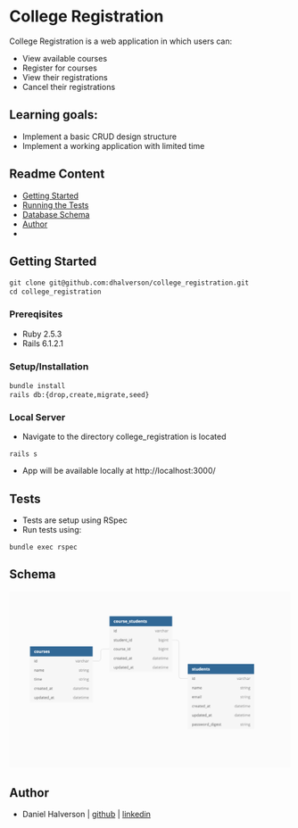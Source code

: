 # College Registration

College Registration is a web application in which users can:
- View available courses
- Register for courses
- View their registrations
- Cancel their registrations

## Learning goals:
- Implement a basic CRUD design structure
- Implement a working application with limited time

## Readme Content
- [Getting Started](#getting-started)
- [Running the Tests](#tests)
- [Database Schema](#schema)
- [Author](#author)
- 
## Getting Started
```
git clone git@github.com:dhalverson/college_registration.git
cd college_registration
```

### Prereqisites
- Ruby 2.5.3
- Rails 6.1.2.1

### Setup/Installation
```
bundle install
rails db:{drop,create,migrate,seed}
```

### Local Server
- Navigate to the directory college_registration is located
```
rails s
```
- App will be available locally at http://localhost:3000/

## Tests
- Tests are setup using RSpec
- Run tests using:
```
bundle exec rspec
```

## Schema
<img src="app/assets/images/schema.png" width="700">

## Author
- Daniel Halverson | [github](https://github.com/dhalverson) | [linkedin](https://www.linkedin.com/in/daniel-halverson/)
